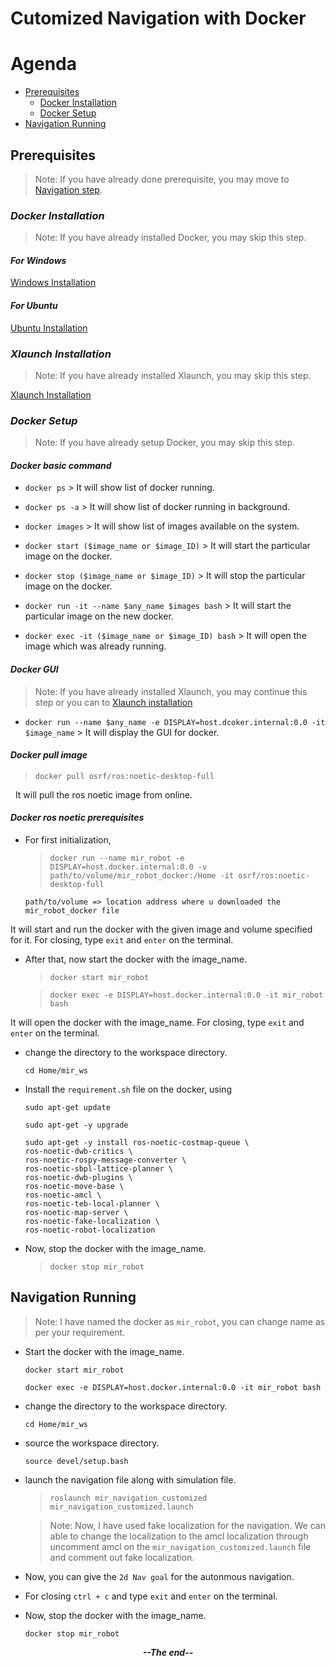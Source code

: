 # **Cutomized Navigation with Docker**

# Agenda

- [Prerequisites](#prerequisite)
    - [Docker Installation](#docker-installation)
    - [Docker Setup](#docker-setup)
- [Navigation Running](#navigation-running)

## **Prerequisites**

> Note: If you have already done prerequisite, you may move to [Navigation step](#navigation-running).

### **_Docker Installation_**

> Note: If you have already installed Docker, you may skip this step.

#### _For Windows_

[Windows Installation](https://docs.docker.com/desktop/install/windows-install/)

#### _For Ubuntu_

[Ubuntu Installation](https://docs.docker.com/engine/install/ubuntu/)

### **_Xlaunch Installation_**

> Note: If you have already installed Xlaunch, you may skip this step.

[Xlaunch Installation](https://sourceforge.net/projects/xming/)

### **_Docker Setup_**

> Note: If you have already setup Docker, you may skip this step.

#### _Docker basic command_

- `docker ps` > It will show list of docker running.

- `docker ps -a` > It will show list of docker running in background.

- `docker images` > It will show list of images available on the system.

- `docker start ($image_name or $image_ID)` > It will start the particular image on the docker.

- `docker stop ($image_name or $image_ID)` > It will stop the particular image on the docker.

- `docker run -it --name $any_name $images bash` > It will start the particular image on the new docker.

- `docker exec -it ($image_name or $image_ID) bash` > It will open the image which was already running.

#### _Docker GUI_

> Note: If you have already installed Xlaunch, you may continue this step or you can to [Xlaunch installation](#xlaunch-installation)

- `docker run --name $any_name -e DISPLAY=host.dcoker.internal:0.0 -it $image_name` > It will display the GUI for docker.

#### _Docker pull image_

> `docker pull osrf/ros:noetic-desktop-full`

&nbsp; It will pull the ros noetic image from online.

#### _Docker ros noetic prerequisites_

- For first initialization,

    > `docker run --name mir_robot -e DISPLAY=host.docker.internal:0.0 -v path/to/volume/mir_robot_docker:/Home -it osrf/ros:noetic-desktop-full`

    `path/to/volume => location address where u downloaded the mir_robot_docker file`

It will start and run the docker with the given image and volume specified for it. For closing, type `exit` and `enter` on the terminal.

- After that, now start the docker with the image_name.

    > `docker start mir_robot`

    > `docker exec -e DISPLAY=host.docker.internal:0.0 -it mir_robot bash`

It will open the docker with the image_name. For closing, type `exit` and `enter` on the terminal.

- change the directory to the workspace directory.

    `cd Home/mir_ws`

- Install the  `requirement.sh` file on the docker, using

    `sudo apt-get update`
    
    `sudo apt-get -y upgrade`
    
    ``` Install dependencies
    sudo apt-get -y install ros-noetic-costmap-queue \
    ros-noetic-dwb-critics \
    ros-noetic-rospy-message-converter \
    ros-noetic-sbpl-lattice-planner \
    ros-noetic-dwb-plugins \
    ros-noetic-move-base \
    ros-noetic-amcl \
    ros-noetic-teb-local-planner \
    ros-noetic-map-server \
    ros-noetic-fake-localization \
    ros-noetic-robot-localization
    ```

- Now, stop the docker with the image_name.

    > `docker stop mir_robot`

## **Navigation Running**

> Note: I have named the docker as `mir_robot`, you can change name as per your requirement.

- Start the docker with the image_name.

    `docker start mir_robot`

    `docker exec -e DISPLAY=host.docker.internal:0.0 -it mir_robot bash`

- change the directory to the workspace directory.

    `cd Home/mir_ws`

- source the workspace directory.

    `source devel/setup.bash`

- launch the navigation file along with simulation file.

    > `roslaunch mir_navigation_customized mir_navigation_customized.launch`

    > Note: Now, I have used fake localization for the navigation. We can able to change the localization to the amcl localization through uncomment amcl on the `mir_navigation_customized.launch` file and comment out fake localization.

- Now, you can give the `2d Nav goal` for the autonmous navigation.

- For closing `ctrl + c` and type `exit` and `enter` on the terminal.

- Now, stop the docker with the image_name.

    `docker stop mir_robot`

<p style="text-align: center;"><b><i>--The end--</i></b></p>
